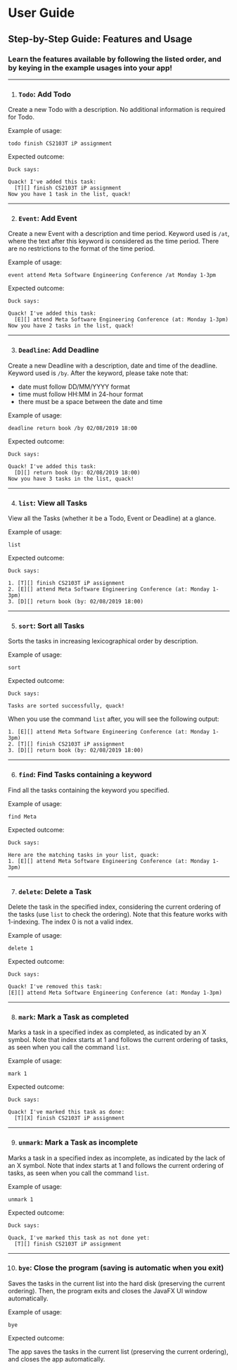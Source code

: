# User Guide

## Step-by-Step Guide: Features and Usage

### Learn the features available by following the listed order, and by keying in the example usages into your app!

---

1. ### `Todo`: Add Todo

Create a new Todo with a description. No additional information
is required for Todo.

Example of usage:

`todo finish CS2103T iP assignment`

Expected outcome:

```
Duck says:

Quack! I've added this task:
  [T][] finish CS2103T iP assignment
Now you have 1 task in the list, quack!
```
---

2. ### `Event`: Add Event

Create a new Event with a description and time period.
Keyword used is `/at`, where the text after this keyword is
considered as the time period. There are no restrictions to the
format of the time period.

Example of usage:

`event attend Meta Software Engineering Conference /at Monday 1-3pm`

Expected outcome:

```
Duck says:

Quack! I've added this task:
  [E][] attend Meta Software Engineering Conference (at: Monday 1-3pm)
Now you have 2 tasks in the list, quack!
```
---

3. ### `Deadline`: Add Deadline

Create a new Deadline with a description, date and time of the deadline.
Keyword used is `/by`. After the keyword, please take note that:
- date must follow DD/MM/YYYY format
- time must follow HH:MM in 24-hour format
- there must be a space between the date and time

Example of usage:

`deadline return book /by 02/08/2019 18:00`

Expected outcome:

```
Duck says:

Quack! I've added this task:
  [D][] return book (by: 02/08/2019 18:00)
Now you have 3 tasks in the list, quack!
```
---
4. ### `list`: View all Tasks

View all the Tasks (whether it be a Todo, Event or Deadline) at a glance.

Example of usage:

`list`

Expected outcome:

```
Duck says:

1. [T][] finish CS2103T iP assignment
2. [E][] attend Meta Software Engineering Conference (at: Monday 1-3pm)
3. [D][] return book (by: 02/08/2019 18:00)
```
---
5. ### `sort`: Sort all Tasks

Sorts the tasks in increasing lexicographical order by description.

Example of usage:

`sort`

Expected outcome:

```
Duck says:

Tasks are sorted successfully, quack!
```

When you use the command `list` after, you will see the following output:

```
1. [E][] attend Meta Software Engineering Conference (at: Monday 1-3pm) 
2. [T][] finish CS2103T iP assignment
3. [D][] return book (by: 02/08/2019 18:00)
```
---
6. ### `find`: Find Tasks containing a keyword

Find all the tasks containing the keyword you specified.

Example of usage:

`find Meta`

Expected outcome:

```
Duck says:

Here are the matching tasks in your list, quack:
1. [E][] attend Meta Software Engineering Conference (at: Monday 1-3pm)
```
---
7. ### `delete`: Delete a Task

Delete the task in the specified index, considering the current ordering of the tasks
(use `list` to check the ordering). Note that this feature works with 1-indexing. 
The index 0 is not a valid index.

Example of usage:

`delete 1`

Expected outcome:

```
Duck says:

Quack! I've removed this task:
[E][] attend Meta Software Engineering Conference (at: Monday 1-3pm)
```
---
8. ### `mark`: Mark a Task as completed

Marks a task in a specified index as completed, as indicated by an X symbol.
Note that index starts at 1 and follows the current ordering of tasks, as
seen when you call the command `list`.

Example of usage:

`mark 1`

Expected outcome:

```
Duck says:

Quack! I've marked this task as done:
  [T][X] finish CS2103T iP assignment
```
---
9. ### `unmark`: Mark a Task as incomplete

Marks a task in a specified index as incomplete, as indicated by the lack of an X symbol.
Note that index starts at 1 and follows the current ordering of tasks, as
seen when you call the command `list`.

Example of usage:

`unmark 1`

Expected outcome:

```
Duck says:

Quack, I've marked this task as not done yet:
  [T][] finish CS2103T iP assignment
```
---
10. ### `bye`: Close the program (saving is automatic when you exit)

Saves the tasks in the current list into the hard disk (preserving the current
ordering). Then, the program exits and closes the JavaFX UI window automatically.

Example of usage:

`bye`

Expected outcome:

The app saves the tasks in the current list (preserving the current ordering),
and closes the app automatically.
